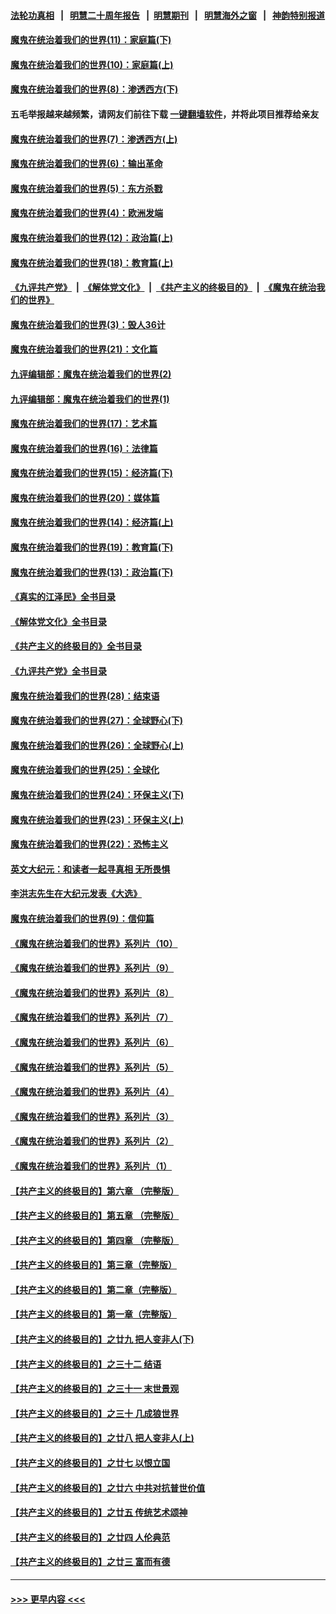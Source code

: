 #### [法轮功真相](https://github.com/gfw-breaker/truth/blob/master/README.md?t=0) &nbsp;&nbsp;|&nbsp;&nbsp; [明慧二十周年报告](https://github.com/gfw-breaker/mh-reports/blob/master/README.md?t=0) &nbsp;&nbsp;|&nbsp;&nbsp;[明慧期刊](https://github.com/gfw-breaker/mh-qikan) &nbsp;&nbsp;|&nbsp;&nbsp; [明慧海外之窗](https://github.com/gfw-breaker/mh-news/blob/master/README.md?t=0) &nbsp;&nbsp;|&nbsp;&nbsp; [神韵特别报道](https://github.com/gfw-breaker/mh-news/blob/master/shenyun.md?t=0)
#### [魔鬼在统治着我们的世界(11)：家庭篇(下)](../pages/nsc422/n10440961.md?t=11250250) 
#### [魔鬼在统治着我们的世界(10)：家庭篇(上)](../pages/nsc422/n10435448.md?t=11250250) 
#### [魔鬼在统治着我们的世界(8)：渗透西方(下)](../pages/nsc422/n10429603.md?t=11250250) 
#### 五毛举报越来越频繁，请网友们前往下载 [一键翻墙软件](https://github.com/gfw-breaker/ssr-accounts)，并将此项目推荐给亲友
#### [魔鬼在统治着我们的世界(7)：渗透西方(上)](../pages/nsc422/n10426013.md?t=11250250) 
#### [魔鬼在统治着我们的世界(6)：输出革命](../pages/nsc422/n10421536.md?t=11250250) 
#### [魔鬼在统治着我们的世界(5)：东方杀戮](../pages/nsc422/n10417707.md?t=11250250) 
#### [魔鬼在统治着我们的世界(4)：欧洲发端](../pages/nsc422/n10414890.md?t=11250250) 
#### [魔鬼在统治着我们的世界(12)：政治篇(上)](../pages/nsc422/n10444576.md?t=11250250) 
#### [魔鬼在统治着我们的世界(18)：教育篇(上)](../pages/nsc422/n10526970.md?t=11250250) 
#### [《九评共产党》](https://github.com/begood0513/9ping.md/blob/master/README.md) &nbsp;|&nbsp; [《解体党文化》](../../../../jtdwh.md/blob/master/README.md)  &nbsp;|&nbsp; [《共产主义的终极目的》](../../../../gczydzjmd.md/blob/master/README.md) &nbsp;|&nbsp; [《魔鬼在统治我们的世界》](../../../../mgztzwmdsj.md/blob/master/README.md) 
#### [魔鬼在统治着我们的世界(3)：毁人36计](../pages/nsc422/n10411583.md?t=11250250) 
#### [魔鬼在统治着我们的世界(21)：文化篇](../pages/nsc422/n10597706.md?t=11250250) 
#### [九评编辑部：魔鬼在统治着我们的世界(2)](../pages/nsc422/n10410036.md?t=11250250) 
#### [九评编辑部：魔鬼在统治着我们的世界(1)](../pages/nsc422/n10406825.md?t=11250250) 
#### [魔鬼在统治着我们的世界(17)：艺术篇](../pages/nsc422/n10499093.md?t=11250250) 
#### [魔鬼在统治着我们的世界(16)：法律篇](../pages/nsc422/n10485969.md?t=11250250) 
#### [魔鬼在统治着我们的世界(15)：经济篇(下)](../pages/nsc422/n10469975.md?t=11250250) 
#### [魔鬼在统治着我们的世界(20)：媒体篇](../pages/nsc422/n10586579.md?t=11250250) 
#### [魔鬼在统治着我们的世界(14)：经济篇(上)](../pages/nsc422/n10457370.md?t=11250250) 
#### [魔鬼在统治着我们的世界(19)：教育篇(下)](../pages/nsc422/n10564808.md?t=11250250) 
#### [魔鬼在统治着我们的世界(13)：政治篇(下)](../pages/nsc422/n10448270.md?t=11250250) 
#### [《真实的江泽民》全书目录](../pages/nsc422/n13721399.md?t=11250250) 
#### [《解体党文化》全书目录](../pages/nsc422/n13721157.md?t=11250250) 
#### [《共产主义的终极目的》全书目录](../pages/nsc422/n13721048.md?t=11250250) 
#### [《九评共产党》全书目录](../pages/nsc422/n13708085.md?t=11250250) 
#### [魔鬼在统治着我们的世界(28)：结束语](../pages/nsc422/n10936246.md?t=11250250) 
#### [魔鬼在统治着我们的世界(27)：全球野心(下)](../pages/nsc422/n10928319.md?t=11250250) 
#### [魔鬼在统治着我们的世界(26)：全球野心(上)](../pages/nsc422/n10900318.md?t=11250250) 
#### [魔鬼在统治着我们的世界(25)：全球化](../pages/nsc422/n10788205.md?t=11250250) 
#### [魔鬼在统治着我们的世界(24)：环保主义(下)](../pages/nsc422/n10695307.md?t=11250250) 
#### [魔鬼在统治着我们的世界(23)：环保主义(上)](../pages/nsc422/n10688613.md?t=11250250) 
#### [魔鬼在统治着我们的世界(22)：恐怖主义](../pages/nsc422/n10614727.md?t=11250250) 
#### [英文大纪元：和读者一起寻真相 无所畏惧](../pages/nsc422/n12542027.md?t=11250250) 
#### [李洪志先生在大纪元发表《大选》](../pages/nsc422/n12534746.md?t=11250250) 
#### [魔鬼在统治着我们的世界(9)：信仰篇](../pages/nsc422/n10432159.md?t=11250250) 
#### [《魔鬼在统治着我们的世界》系列片（10）](../pages/nsc422/n12292670.md?t=11250250) 
#### [《魔鬼在统治着我们的世界》系列片（9）](../pages/nsc422/n12290859.md?t=11250250) 
#### [《魔鬼在统治着我们的世界》系列片（8）](../pages/nsc422/n12287445.md?t=11250250) 
#### [《魔鬼在统治着我们的世界》系列片（7）](../pages/nsc422/n12283425.md?t=11250250) 
#### [《魔鬼在统治着我们的世界》系列片（6）](../pages/nsc422/n12282314.md?t=11250250) 
#### [《魔鬼在统治着我们的世界》系列片（5）](../pages/nsc422/n12281419.md?t=11250250) 
#### [《魔鬼在统治着我们的世界》系列片（4）](../pages/nsc422/n12274024.md?t=11250250) 
#### [《魔鬼在统治着我们的世界》系列片（3）](../pages/nsc422/n12271322.md?t=11250250) 
#### [《魔鬼在统治着我们的世界》系列片（2）](../pages/nsc422/n12269049.md?t=11250250) 
#### [《魔鬼在统治着我们的世界》系列片（1）](../pages/nsc422/n12267575.md?t=11250250) 
#### [【共产主义的终极目的】第六章 （完整版）](../pages/nsc422/n11428913.md?t=11250250) 
#### [【共产主义的终极目的】第五章 （完整版）](../pages/nsc422/n11428912.md?t=11250250) 
#### [【共产主义的终极目的】第四章 （完整版）](../pages/nsc422/n11428907.md?t=11250250) 
#### [【共产主义的终极目的】第三章（完整版）](../pages/nsc422/n11428848.md?t=11250250) 
#### [【共产主义的终极目的】第二章（完整版）](../pages/nsc422/n11428831.md?t=11250250) 
#### [【共产主义的终极目的】第一章（完整版）](../pages/nsc422/n11417651.md?t=11250250) 
#### [【共产主义的终极目的】之廿九 把人变非人(下)](../pages/nsc422/n11344140.md?t=11250250) 
#### [【共产主义的终极目的】之三十二 结语](../pages/nsc422/n11360535.md?t=11250250) 
#### [【共产主义的终极目的】之三十一 末世景观](../pages/nsc422/n11351129.md?t=11250250) 
#### [【共产主义的终极目的】之三十 几成狼世界](../pages/nsc422/n11348280.md?t=11250250) 
#### [【共产主义的终极目的】之廿八 把人变非人(上)](../pages/nsc422/n11340492.md?t=11250250) 
#### [【共产主义的终极目的】之廿七 以恨立国](../pages/nsc422/n11336944.md?t=11250250) 
#### [【共产主义的终极目的】之廿六 中共对抗普世价值](../pages/nsc422/n11324785.md?t=11250250) 
#### [【共产主义的终极目的】之廿五 传统艺术颂神](../pages/nsc422/n11296396.md?t=11250250) 
#### [【共产主义的终极目的】之廿四 人伦典范](../pages/nsc422/n11296397.md?t=11250250) 
#### [【共产主义的终极目的】之廿三 富而有德](../pages/nsc422/n11283598.md?t=11250250) 

----
#### [ >>> 更早内容 <<< ](../indexes/nsc422-earlier.md)

